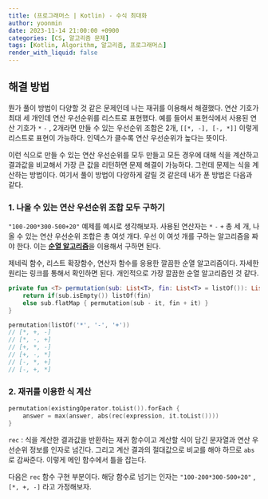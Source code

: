 ```yaml
---
title: (프로그래머스 | Kotlin) - 수식 최대화
author: yoonmin
date: 2023-11-14 21:00:00 +0900
categories: [CS, 알고리즘 문제]
tags: [Kotlin, Algorithm, 알고리즘, 프로그래머스]
render_with_liquid: false
---
```


## 해결 방법

뭔가 풀이 방법이 다양할 것 같은 문제인데 나는 재귀를 이용해서 해결했다. 연산 기호가 최대 세 개인데 연산 우선순위를 리스트로 표현했다. 예를 들어서 표현식에서 사용된 연산 기호가 `*` `-` , 2개라면 만들 수 있는 우선순위 조합은 2개, `[[*, -], [-, *]]`  이렇게 리스트로 표현이 가능하다. 인덱스가 클수록 연산 우선순위가 높다는 뜻이다.

이런 식으로 만들 수 있는 연산 우선순위를 모두 만들고 모든 경우에 대해 식을 계산하고 결과값을 비교해서 가장 큰 값을 리턴하면 문제 해결이 가능하다. 그런데 문제는 식을 계산하는 방법이다. 여기서 풀이 방법이 다양하게 갈릴 것 같은데 내가 푼 방법은 다음과 같다.

### 1. 나올 수 있는 연산 우선순위 조합 모두 구하기

`"100-200*300-500+20"` 예제를 예시로 생각해보자. 사용된 연산자는 `*` `-` `+` 총 세 개, 나올 수 있는 연산 우선순위 조합은 총 여섯 개다. 우선 이 여섯 개를 구하는 알고리즘을 짜야 한다. 이는 [**순열 알고리즘**](https://notepad96.tistory.com/108)을 이용해서 구하면 된다. 

제네릭 함수, 리스트 확장함수, 연산자 함수를 응용한 깔끔한 순열 알고리즘이다. 자세한 원리는 링크를 통해서 확인하면 된다. 개인적으로 가장 깔끔한 순열 알고리즘인 것 같다.

```kotlin
private fun <T> permutation(sub: List<T>, fin: List<T> = listOf()): List<List<T>> {
    return if(sub.isEmpty()) listOf(fin)
    else sub.flatMap { permutation(sub - it, fin + it) }
}
```

```kotlin
permutation(listOf('*', '-', '+'))
// [*, +, -]
// [*, -, +]
// [+, *, -]
// [+, -, *]
// [-, *, +]
// [-, +, *]
```

### 2. 재귀를 이용한 식 계산

```kotlin
permutation(existingOperator.toList()).forEach {
    answer = max(answer, abs(rec(expression, it.toList())))
}
```

`rec` : 식을 계산한 결과값을 반환하는 재귀 함수이고 계산할 식이 담긴 문자열과 연산 우선순위 정보를 인자로 넘긴다. 그리고 계산 결과의 절대값으로 비교를 해야 하므로 `abs` 로 감싸준다. 이렇게 메인 함수에서 틀을 잡는다.

다음은 `rec` 함수 구현 부분이다. 해당 함수로 넘기는 인자는 `"100-200*300-500+20"` , `[*, +, -]` 라고 가정해보자. 